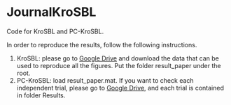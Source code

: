 # JournalKroSBL

Code for KroSBL and PC-KroSBL.

In order to reproduce the results, follow the following instructions.

1. KroSBL: please go to [Google Drive]([https://markdown.com.cn](https://drive.google.com/file/d/1UOIliJQgG2kS2atR2UC-omPDaBBLQZtv/view?usp=sharing)https://drive.google.com/file/d/1UOIliJQgG2kS2atR2UC-omPDaBBLQZtv/view?usp=sharing) and download the data that can be used to reproduce all the figures. Put the folder result_paper under the root.
2. PC-KroSBL: load result_paper.mat. If you want to check each independent trial, please go to [Google Drive]([https://markdown.com.cn](https://drive.google.com/file/d/1UOIliJQgG2kS2atR2UC-omPDaBBLQZtv/view?usp=sharing)https://drive.google.com/file/d/1UOIliJQgG2kS2atR2UC-omPDaBBLQZtv/view?usp=sharing), and each trial is contained in folder Results.
